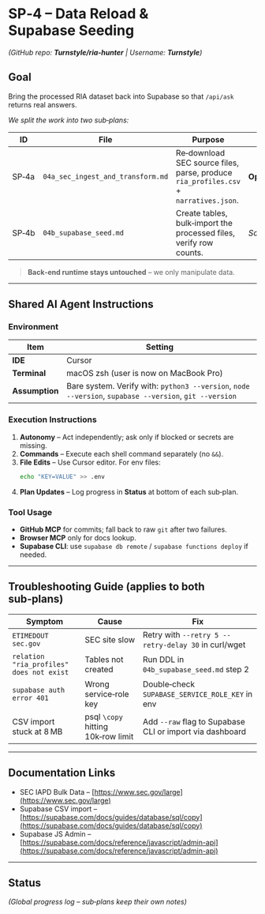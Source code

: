 # SP‑4 – Data Reload & Supabase Seeding

*(GitHub repo: ****Turnstyle/ria-hunter**** | Username: ****Turnstyle****)*

## Goal

Bring the processed RIA dataset back into Supabase so that `/api/ask` returns real answers.

*We split the work into two sub‑plans:*

| ID    | File                              | Purpose                                                                              | Model Label       |
| ----- | --------------------------------- | ------------------------------------------------------------------------------------ | ----------------- |
| SP‑4a | `04a_sec_ingest_and_transform.md` | Re‑download SEC source files, parse, produce `ria_profiles.csv` + `narratives.json`. | **Opus Max Mode** |
| SP‑4b | `04b_supabase_seed.md`            | Create tables, bulk‑import the processed files, verify row counts.                   | *Sonnet 4*        |

> **Back‑end runtime stays untouched** – we only manipulate data.

---

## Shared AI Agent Instructions

### Environment

| Item           | Setting                                                                                                |
| -------------- | ------------------------------------------------------------------------------------------------------ |
| **IDE**        | Cursor                                                                                                 |
| **Terminal**   | macOS zsh (user is now on MacBook Pro)                                                                 |
| **Assumption** | Bare system. Verify with: `python3 --version`, `node --version`, `supabase --version`, `git --version` |

### Execution Instructions

1. **Autonomy** – Act independently; ask only if blocked or secrets are missing.
2. **Commands** – Execute each shell command separately (no `&&`).
3. **File Edits** – Use Cursor editor. For env files:
   ```zsh
   echo "KEY=VALUE" >> .env
   ```
4. **Plan Updates** – Log progress in **Status** at bottom of each sub‑plan.

### Tool Usage

- **GitHub MCP** for commits; fall back to raw `git` after two failures.
- **Browser MCP** only for docs lookup.
- **Supabase CLI**: use `supabase db remote` / `supabase functions deploy` if needed.

---

## Troubleshooting Guide (applies to both sub‑plans)

| Symptom                                  | Cause                              | Fix                                                      |
| ---------------------------------------- | ---------------------------------- | -------------------------------------------------------- |
| `ETIMEDOUT sec.gov`                      | SEC site slow                      | Retry with `--retry 5 --retry-delay 30` in curl/wget     |
| `relation "ria_profiles" does not exist` | Tables not created                 | Run DDL in `04b_supabase_seed.md` step 2                 |
| `supabase auth error 401`                | Wrong service‑role key             | Double‑check `SUPABASE_SERVICE_ROLE_KEY` in env          |
| CSV import stuck at 8 MB                 | psql `\copy` hitting 10k‑row limit | Add `--raw` flag to Supabase CLI or import via dashboard |

---

## Documentation Links

- SEC IAPD Bulk Data – [https://www.sec.gov/large](https://www.sec.gov/large)
- Supabase CSV import – [https://supabase.com/docs/guides/database/sql/copy](https://supabase.com/docs/guides/database/sql/copy)
- Supabase JS Admin – [https://supabase.com/docs/reference/javascript/admin-api](https://supabase.com/docs/reference/javascript/admin-api)

---

## Status

*(Global progress log – sub‑plans keep their own notes)*

